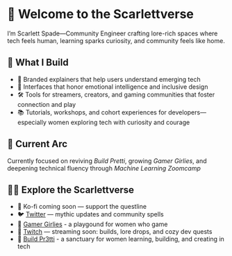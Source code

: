 # 🌌 Welcome to the Scarlettverse

I’m Scarlett Spade—Community Engineer crafting lore-rich spaces where tech feels human, learning sparks curiosity, and community feels like home.

## 🧩 What I Build
- 🧠 Branded explainers that help users understand emerging tech
- 🎨 Interfaces that honor emotional intelligence and inclusive design
- 🛠️ Tools for streamers, creators, and gaming communities that foster connection and play
- 📚 Tutorials, workshops, and cohort experiences for developers—especially women exploring tech with curiosity and courage

## 🌱 Current Arc
Currently focused on reviving *Build Pretti*, growing *Gamer Girlies*, and deepening technical fluency through *Machine Learning Zoomcamp*

## 🧙‍♀️ Explore the Scarlettverse
- 💌 Ko-fi coming soon — support the questline
- 🐦 [Twitter](https://x.com/scarlett_spade) — mythic updates and community spells
- 🩷 [Gamer Girlies](https://discord.gg/4zThGypBuG) - a playgound for women who game
- 🎥 [Twitch](https://www.twitch.tv/scarlett_spade) — streaming soon: builds, lore drops, and cozy dev quests
- 💛 [Build Pr3tti](https://discord.gg/kbhMXTZw8E) - a sanctuary for women learning, building, and creating in tech
